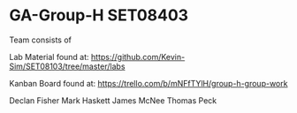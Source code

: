 # GA-Group-H SET08403
Team consists of

Lab Material found at: https://github.com/Kevin-Sim/SET08103/tree/master/labs

Kanban Board found at: https://trello.com/b/mNFfTYlH/group-h-group-work

Declan Fisher
Mark Haskett
James McNee
Thomas Peck

